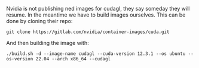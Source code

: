 
Nvidia is not publishing ned images for cudagl, they say someday they will resume.
In the meantime we have to build images ourselves.
This can be done by cloning their repo:

```
git clone https://gitlab.com/nvidia/container-images/cuda.git
```

And then building the image with:

```
./build.sh -d --image-name cudagl --cuda-version 12.3.1 --os ubuntu --os-version 22.04 --arch x86_64 --cudagl
```
